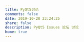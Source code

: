 ```yaml
---
title: PyQt5讨论
comments: false
date: 2019-10-20 23:24:25
share: false
description: PyQt5 Issues 论坛 讨论
home: true
---
```


<link rel="stylesheet" type="text/css" href="//cdn.bootcss.com/semantic-ui/0.19.3/css/semantic.min.css" data-no-instant>
<script src="//cdn.bootcss.com/semantic-ui/0.19.3/javascript/semantic.min.js" data-no-instant></script>
<script src="/js/template-web.js"></script>
<script>
	// 标准语法的界定符规则
	template.defaults.rules[1].test = /<<([@#]?)[ \t]*(\/?)([\w\W]*?)[ \t]*>>/;
	template.defaults.imports.dateFormat = function (value) {
		return value.split("T")[0];
	}
	template.defaults.imports.randomColor = function () {
		var color_map = ['black', 'green', 'red', 'blue', 'orange', 'purple', 'teal'];
		var color = 'teal';
		var color_index = Math.ceil(Math.random()*(color_map.length-1));
		color = color_map[color_index];
		if (!color) {
			color = 'teal';
		}
		return color;
	}
	template.defaults.imports.replaceLabelUrl = function (value) {
		return value.replace("api.", "").replace("/repos/", "/").replace("labels/", "issues?q=label%3A");
	}
</script>
<script src="/js/issues.min.js"></script>
<script id="tpl-issues" type="text/html">
	<<each issues>>
	<article id="post-<<$value.number>>" class="article article-type-post" itemscope itemprop="blogPost">
		<div class="article-meta">
			<a href="<<$value.html_url>>" class="article-date" target="_blank">
				<time datetime="<<$value.created_at>>" itemprop="datePublished"><<$value.created_at | dateFormat>></time>
			</a>
		</div>
		<div class="ui piled raised segment box-archive-item" itemscope itemtype="http://schema.org/Article"
			style="background-color:#fafafa !important">
			<input type="hidden" class="isFancy" />
			<div class="ui <<randomColor>> ribbon label" style="line-height: 1.3; min-width:100px; max-width:450px;">
				<span class="archive-item-title"
					style="display:block; height:100%; max-width:400px;white-space:nowrap; text-transform:capitalize;">
					<h1 itemprop="name">
						<a class="article-title" href="<<$value.html_url>>" target="_blank"><<$value.title>></a>
					</h1>
				</span>
			</div>
			<div onclick="window.open('<<$value.html_url>>','_blank')" id="id_description_div"
				style="margin-top:20px; line-height: 1.65em;cursor:pointer">
				<p style="display: -webkit-box;overflow: hidden;text-overflow: ellipsis;-webkit-line-clamp: 5;-webkit-box-orient: vertical;"><<$value.body>></p>
			</div>
			<div class="article-info article-info-index">
				<<set labels = $value.labels>>
                <<if labels && labels.length > 0>>
				<div class="article-tag tagcloud">
					<ul class="article-tag-list">
						<<each labels>>
						<li class="article-tag-list-item"><a class="article-tag-list-link"
								href="<<$value.url | replaceLabelUrl>>" target="_blank"><<$value.name>></a>
						</li>
						<</each>>
					</ul>
				</div>
				<</if>>
				<p class="article-more-link">
					<a href="<<$value.html_url>>" target="_blank"> <span class="link link--yaku">
							<span>发</span><span>现</span><span>更</span><span>多 >></span>
						</span>
					</a>
				</p>
				<div class="clearfix"></div>
			</div>
		</div>
	</article>
	<</each>>
	<<if pages>>
	<nav id="page-nav" >
		<<if pages.current_page && pages.prev_page !== pages.current_page>>
		<a class="extend prev" rel="prev" href="<<pages.href>>?page=<<pages.prev_page>>">&laquo; Prev</a>
		<</if>>
		<<each pages.pages>>
		<<if pages.current_page === $value>>
		<span class="page-number current"><<$value>></span>
		<<else>>
		<a class="page-number" href="<<pages.href>>?page=<<$value>>"><<$value>></a>
		<</if>>
		<</each>>
		<<if pages.next_page && pages.total_page !== pages.current_page>>
		<a class="extend next" rel="next" href="<<pages.href>>?page=<<pages.next_page>>">Next &raquo;</a>
		<</if>>
	</nav>
	<</if>>
</script>

<div id="issues-list" style=""></div>